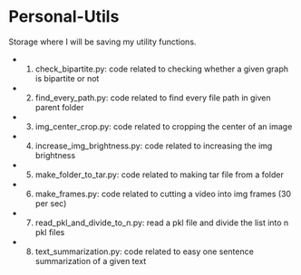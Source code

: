 # Personal-Utils
Storage where I will be saving my utility functions.


* 1. check_bipartite.py: code related to checking whether a given graph is bipartite or not
* 2. find_every_path.py: code related to find every file path in given parent folder
* 3. img_center_crop.py: code related to cropping the center of an image
* 4. increase_img_brightness.py: code related to increasing the img brightness
* 5. make_folder_to_tar.py: code related to making tar file from a folder
* 6. make_frames.py: code related to cutting a video into img frames (30 per sec)
* 7. read_pkl_and_divide_to_n.py: read a pkl file and divide the list into n pkl files
* 8. text_summarization.py: code related to easy one sentence summarization of a given text

